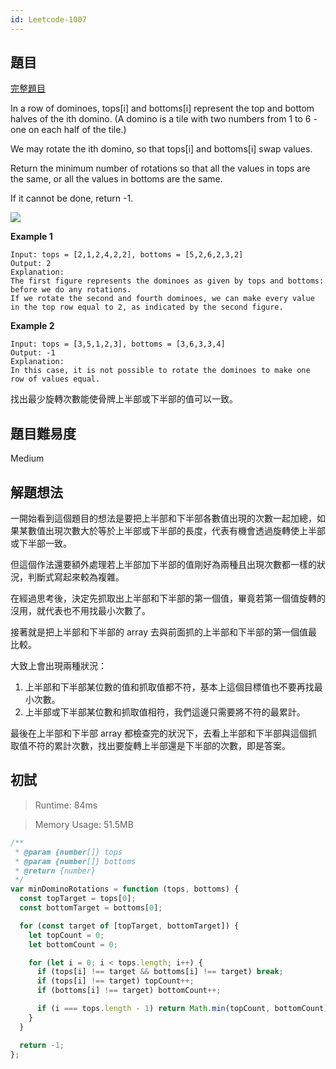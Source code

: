 ```yaml
---
id: Leetcode-1007
---
```


## 題目

[完整題目](https://leetcode.com/problems/minimum-domino-rotations-for-equal-row/)

In a row of dominoes, tops[i] and bottoms[i] represent the top and bottom halves of the ith domino. (A domino is a tile with two numbers from 1 to 6 - one on each half of the tile.)

We may rotate the ith domino, so that tops[i] and bottoms[i] swap values.

Return the minimum number of rotations so that all the values in tops are the same, or all the values in bottoms are the same.

If it cannot be done, return -1.

![](/img/tutorial/Leetcode/1007/Leetcode-1007-Q.png)

**Example 1**

```
Input: tops = [2,1,2,4,2,2], bottoms = [5,2,6,2,3,2]
Output: 2
Explanation:
The first figure represents the dominoes as given by tops and bottoms: before we do any rotations.
If we rotate the second and fourth dominoes, we can make every value in the top row equal to 2, as indicated by the second figure.
```

**Example 2**

```
Input: tops = [3,5,1,2,3], bottoms = [3,6,3,3,4]
Output: -1
Explanation:
In this case, it is not possible to rotate the dominoes to make one row of values equal.
```

找出最少旋轉次數能使骨牌上半部或下半部的值可以一致。

## 題目難易度

Medium

## 解題想法

一開始看到這個題目的想法是要把上半部和下半部各數值出現的次數一起加總，如果某數值出現次數大於等於上半部或下半部的長度，代表有機會透過旋轉使上半部或下半部一致。

但這個作法還要額外處理若上半部加下半部的值剛好為兩種且出現次數都一樣的狀況，判斷式寫起來較為複雜。

在經過思考後，決定先抓取出上半部和下半部的第一個值，畢竟若第一個值旋轉的沒用，就代表也不用找最小次數了。

接著就是把上半部和下半部的 array 去與前面抓的上半部和下半部的第一個值最比較。

大致上會出現兩種狀況：

1. 上半部和下半部某位數的值和抓取值都不符，基本上這個目標值也不要再找最小次數。
2. 上半部或下半部某位數和抓取值相符，我們這邊只需要將不符的最累計。

最後在上半部和下半部 array 都檢查完的狀況下，去看上半部和下半部與這個抓取值不符的累計次數，找出要旋轉上半部還是下半部的次數，即是答案。

## 初試

> Runtime: 84ms

> Memory Usage: 51.5MB

```javascript
/**
 * @param {number[]} tops
 * @param {number[]} bottoms
 * @return {number}
 */
var minDominoRotations = function (tops, bottoms) {
  const topTarget = tops[0];
  const bottomTarget = bottoms[0];

  for (const target of [topTarget, bottomTarget]) {
    let topCount = 0;
    let bottomCount = 0;

    for (let i = 0; i < tops.length; i++) {
      if (tops[i] !== target && bottoms[i] !== target) break;
      if (tops[i] !== target) topCount++;
      if (bottoms[i] !== target) bottomCount++;

      if (i === tops.length - 1) return Math.min(topCount, bottomCount);
    }
  }

  return -1;
};
```
